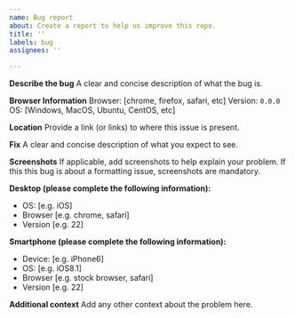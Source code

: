 ```yaml
---
name: Bug report
about: Create a report to help us improve this repo.
title: ''
labels: bug
assignees: ''

---
```


**Describe the bug**
A clear and concise description of what the bug is.

**Browser Information**
Browser: [chrome, firefox, safari, etc]
Version: `0.0.0`
OS: [Windows, MacOS, Ubuntu, CentOS, etc]

**Location**
Provide a link (or links) to where this issue is present.

**Fix**
A clear and concise description of what you expect to see.

**Screenshots**
If applicable, add screenshots to help explain your problem. If this this bug is about a formatting issue, screenshots are mandatory.

**Desktop (please complete the following information):**
 - OS: [e.g. iOS]
 - Browser [e.g. chrome, safari]
 - Version [e.g. 22]

**Smartphone (please complete the following information):**
 - Device: [e.g. iPhone6]
 - OS: [e.g. iOS8.1]
 - Browser [e.g. stock browser, safari]
 - Version [e.g. 22]

**Additional context**
Add any other context about the problem here.
